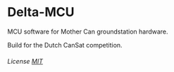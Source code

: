 # Delta-MCU

MCU software for Mother Can groundstation hardware.

Build for the Dutch CanSat competition.

###### License [MIT](https://github.com/Stanislascollege-CanSat/Delta-MCU/blob/master/LICENSE)
